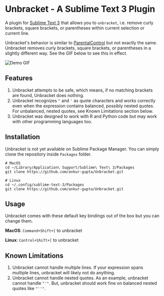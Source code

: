 # Unbracket - A Sublime Text 3 Plugin

A plugin for [Sublime Text 3](https://www.sublimetext.com/3) that allows you to `unbracket`, i.e. remove curly brackets, square brackets, or parentheses within current selection or current line.

Unbracket's behavior is similar to [ParentalControl](https://github.com/ilyakam/ParentalControl) but not exactly the same. Unbracket removes curly brackets, square brackets, or parentheses in a slightly different way. See the GIF below to see this in effect.

![Demo GIF](https://user-images.githubusercontent.com/7110058/29059559-fd25a4ea-7bca-11e7-9ccb-19d40377b917.gif)


## Features
1. Unbracket attempts to be safe, which means, if no matching brackets are found, Unbracket does nothing.
2. Unbracket recognizes `"` and `'` as quote characters and works correctly even when the expression contains balanced, possibly nested quotes. For unbalanced, nested quotes, see Known Limitations section below.
3. Unbracket was designed to work with R and Python code but may work with other programming languages too.

## Installation
Unbracket is not yet available on Sublime Package Manager. You can simply clone the repository inside `Packages` folder.

```
# MacOS
cd ~/Library/Application\ Support/Sublime\ Text\ 3/Packages
git clone https://github.com/ankur-gupta/Unbracket.git

# Linux
cd ~/.config/sublime-text-3/Packages
git clone https://github.com/ankur-gupta/Unbracket.git
```

## Usage
Unbracket comes with these default key bindings out of the box but you can change them.

**MacOS**: `Command+Shift+[` to unbracket

**Linux**: `Control+Shift+[` to unbracket


## Known Limitations
1. Unbracket cannot handle multiple lines. If your expression spans multiple lines, unbracket will likely not do anything.
2. Unbracket cannot handle nested quotes. As an example, unbracket cannot handle `"'"`. But, unbracket should work fine on balanced nested quotes like `"''"`.



